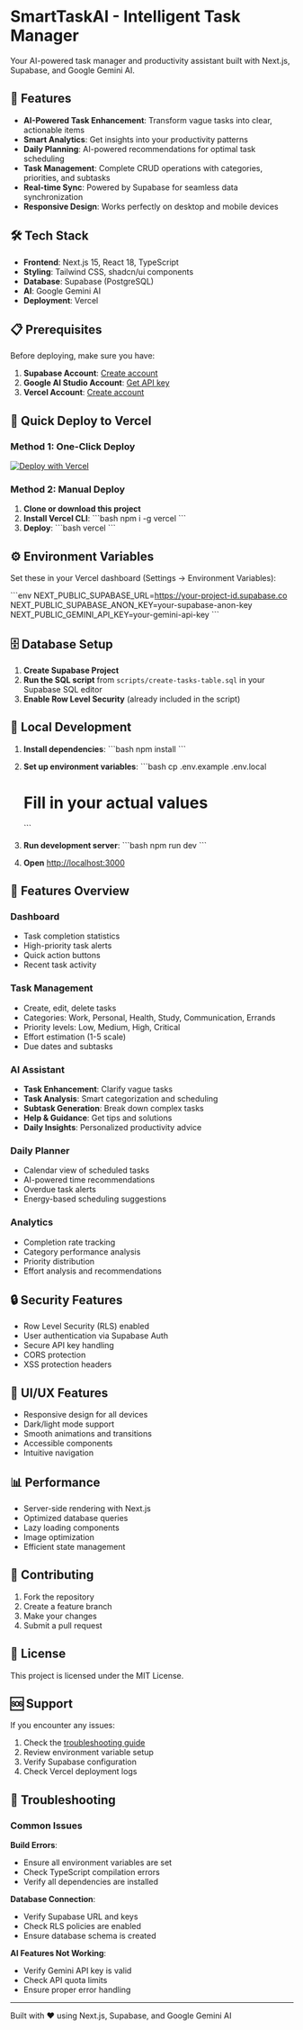 # SmartTaskAI - Intelligent Task Manager

Your AI-powered task manager and productivity assistant built with Next.js, Supabase, and Google Gemini AI.

## 🚀 Features

- **AI-Powered Task Enhancement**: Transform vague tasks into clear, actionable items
- **Smart Analytics**: Get insights into your productivity patterns
- **Daily Planning**: AI-powered recommendations for optimal task scheduling
- **Task Management**: Complete CRUD operations with categories, priorities, and subtasks
- **Real-time Sync**: Powered by Supabase for seamless data synchronization
- **Responsive Design**: Works perfectly on desktop and mobile devices

## 🛠️ Tech Stack

- **Frontend**: Next.js 15, React 18, TypeScript
- **Styling**: Tailwind CSS, shadcn/ui components
- **Database**: Supabase (PostgreSQL)
- **AI**: Google Gemini AI
- **Deployment**: Vercel

## 📋 Prerequisites

Before deploying, make sure you have:

1. **Supabase Account**: [Create account](https://supabase.com)
2. **Google AI Studio Account**: [Get API key](https://makersuite.google.com/app/apikey)
3. **Vercel Account**: [Create account](https://vercel.com)

## 🚀 Quick Deploy to Vercel

### Method 1: One-Click Deploy

[![Deploy with Vercel](https://vercel.com/button)](https://vercel.com/new/clone?repository-url=https://github.com/your-username/smart-task-ai)

### Method 2: Manual Deploy

1. **Clone or download this project**
2. **Install Vercel CLI**:
   \`\`\`bash
   npm i -g vercel
   \`\`\`
3. **Deploy**:
   \`\`\`bash
   vercel
   \`\`\`

## ⚙️ Environment Variables

Set these in your Vercel dashboard (Settings → Environment Variables):

\`\`\`env
NEXT_PUBLIC_SUPABASE_URL=https://your-project-id.supabase.co
NEXT_PUBLIC_SUPABASE_ANON_KEY=your-supabase-anon-key
NEXT_PUBLIC_GEMINI_API_KEY=your-gemini-api-key
\`\`\`

## 🗄️ Database Setup

1. **Create Supabase Project**
2. **Run the SQL script** from `scripts/create-tasks-table.sql` in your Supabase SQL editor
3. **Enable Row Level Security** (already included in the script)

## 🔧 Local Development

1. **Install dependencies**:
   \`\`\`bash
   npm install
   \`\`\`

2. **Set up environment variables**:
   \`\`\`bash
   cp .env.example .env.local
   # Fill in your actual values
   \`\`\`

3. **Run development server**:
   \`\`\`bash
   npm run dev
   \`\`\`

4. **Open** [http://localhost:3000](http://localhost:3000)

## 📱 Features Overview

### Dashboard
- Task completion statistics
- High-priority task alerts
- Quick action buttons
- Recent task activity

### Task Management
- Create, edit, delete tasks
- Categories: Work, Personal, Health, Study, Communication, Errands
- Priority levels: Low, Medium, High, Critical
- Effort estimation (1-5 scale)
- Due dates and subtasks

### AI Assistant
- **Task Enhancement**: Clarify vague tasks
- **Task Analysis**: Smart categorization and scheduling
- **Subtask Generation**: Break down complex tasks
- **Help & Guidance**: Get tips and solutions
- **Daily Insights**: Personalized productivity advice

### Daily Planner
- Calendar view of scheduled tasks
- AI-powered time recommendations
- Overdue task alerts
- Energy-based scheduling suggestions

### Analytics
- Completion rate tracking
- Category performance analysis
- Priority distribution
- Effort analysis and recommendations

## 🔒 Security Features

- Row Level Security (RLS) enabled
- User authentication via Supabase Auth
- Secure API key handling
- CORS protection
- XSS protection headers

## 🎨 UI/UX Features

- Responsive design for all devices
- Dark/light mode support
- Smooth animations and transitions
- Accessible components
- Intuitive navigation

## 📊 Performance

- Server-side rendering with Next.js
- Optimized database queries
- Lazy loading components
- Image optimization
- Efficient state management

## 🤝 Contributing

1. Fork the repository
2. Create a feature branch
3. Make your changes
4. Submit a pull request

## 📄 License

This project is licensed under the MIT License.

## 🆘 Support

If you encounter any issues:

1. Check the [troubleshooting guide](#troubleshooting)
2. Review environment variable setup
3. Verify Supabase configuration
4. Check Vercel deployment logs

## 🔧 Troubleshooting

### Common Issues

**Build Errors**:
- Ensure all environment variables are set
- Check TypeScript compilation errors
- Verify all dependencies are installed

**Database Connection**:
- Verify Supabase URL and keys
- Check RLS policies are enabled
- Ensure database schema is created

**AI Features Not Working**:
- Verify Gemini API key is valid
- Check API quota limits
- Ensure proper error handling

---

Built with ❤️ using Next.js, Supabase, and Google Gemini AI
